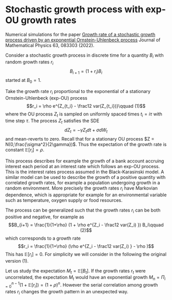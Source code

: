# Stochastic growth process with exp-OU growth rates

Numerical simulations for the paper [Growth rate of a stochastic growth process driven by an exponential Ornstein-Uhlenbeck process](https://aip.scitation.org/doi/10.1063/5.0065342)
Journal of Mathematical Physics 63, 083303 (2022).

Consider a stochastic growth process in discrete time for a quantity $B_i$ with random growth rates $r_i$ $$B_{i+1}=(1+r_i) B_i$$
started at $B_0=1$.

Take the growth rate $r_i$ proportional to the exponential of a stationary Ornstein-Uhlenbeck (exp-OU) process
$$r_i = \rho e^{Z_{t_i} - \frac12 var(Z_{t_i})}\qquad (1)$$ where the OU process $Z_t$ is sampled on uniformly spaced
times $t_i = i\tau$ with time step $\tau$. The process $Z_t$ 
satisfies the SDE $$dZ_t = - \gamma Z_t dt + \sigma dW_t$$ and mean-reverts to zero.
Recall that for a stationary OU process $Z = N(0,\frac{\sigma^2}{2\gamma})$. Thus the expectation of the growth rate is constant 
$\mathbb{E}[r_i]=\rho$.

This process describes for example the growth of a bank account accruing interest each period at an interest rate which follows an exp-OU process. This is the interest rates process assumed in the Black-Karasinski model. A similar model can be used to describe the growth of a positive quantity with correlated growth rates, for example a population undergoing growth in a random environment. More precisely the growth rates $r_i$ have Markovian dependence, which is appropriate for example for an environmental variable such as temperature, oxygen supply or food resources.

The process can be generalized such that the growth rates $r_i$ can be both positive and negative, for example as 
$$B_{i+1} = \frac{1}{1+\rho} (1 + \rho e^{Z_i - \frac12 var(Z_i) }) B_i\qquad (2)$$ which corresponds to a growth rate
$$r_i = \frac{1}{1+\rho} (\rho e^{Z_i - \frac12 var(Z_i) } - \rho )$$ This has $\mathbb{E}[r_i]=0$. For simplicity we will consider in the following the original version (1).

Let us study the expectation $M_t = \mathbb{E}[B_t]$. If the growth rates $r_t$ were uncorrelated, the expectation $M_t$ would have an exponential growth $M_n = \Pi_{i=0}^{n-1}(1 + \mathbb{E}[r_i]) = (1+\rho)^n$. 
However the serial correlation among growth rates $r_i$ changes the growth pattern in an unexpected way. 


